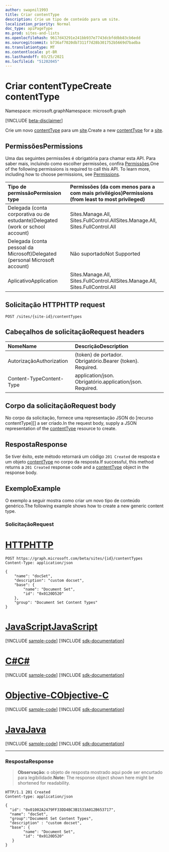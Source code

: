 ```yaml
---
author: swapnil1993
title: Criar contentType
description: Crie um tipo de conteúdo para um site.
localization_priority: Normal
doc_type: apiPageType
ms.prod: sites-and-lists
ms.openlocfilehash: 9617d43291e241bb937e7743dcbfddbb83cb6edd
ms.sourcegitcommit: b736af7020db7311f7d28b301752b5669d7badba
ms.translationtype: MT
ms.contentlocale: pt-BR
ms.lasthandoff: 03/25/2021
ms.locfileid: "51202045"
---
```

# <a name="create-contenttype"></a><span data-ttu-id="a31a7-103">Criar contentType</span><span class="sxs-lookup"><span data-stu-id="a31a7-103">Create contentType</span></span>
<span data-ttu-id="a31a7-104">Namespace: microsoft.graph</span><span class="sxs-lookup"><span data-stu-id="a31a7-104">Namespace: microsoft.graph</span></span>

[!INCLUDE [beta-disclaimer](../../includes/beta-disclaimer.md)]

<span data-ttu-id="a31a7-105">Crie um novo [contentType][] para um [site][].</span><span class="sxs-lookup"><span data-stu-id="a31a7-105">Create a new [contentType][] for a [site][].</span></span>

## <a name="permissions"></a><span data-ttu-id="a31a7-106">Permissões</span><span class="sxs-lookup"><span data-stu-id="a31a7-106">Permissions</span></span>

<span data-ttu-id="a31a7-p101">Uma das seguintes permissões é obrigatória para chamar esta API. Para saber mais, incluindo como escolher permissões, confira [Permissões](/graph/permissions-reference).</span><span class="sxs-lookup"><span data-stu-id="a31a7-p101">One of the following permissions is required to call this API. To learn more, including how to choose permissions, see [Permissions](/graph/permissions-reference).</span></span>

|<span data-ttu-id="a31a7-109">Tipo de permissão</span><span class="sxs-lookup"><span data-stu-id="a31a7-109">Permission type</span></span>      | <span data-ttu-id="a31a7-110">Permissões (da com menos para a com mais privilégios)</span><span class="sxs-lookup"><span data-stu-id="a31a7-110">Permissions (from least to most privileged)</span></span>              |
|:--------------------|:---------------------------------------------------------|
|<span data-ttu-id="a31a7-111">Delegada (conta corporativa ou de estudante)</span><span class="sxs-lookup"><span data-stu-id="a31a7-111">Delegated (work or school account)</span></span> |<span data-ttu-id="a31a7-112">Sites.Manage.All, Sites.FullControl.All</span><span class="sxs-lookup"><span data-stu-id="a31a7-112">Sites.Manage.All, Sites.FullControl.All</span></span>    |
|<span data-ttu-id="a31a7-113">Delegada (conta pessoal da Microsoft)</span><span class="sxs-lookup"><span data-stu-id="a31a7-113">Delegated (personal Microsoft account)</span></span> |<span data-ttu-id="a31a7-114">Não suportado</span><span class="sxs-lookup"><span data-stu-id="a31a7-114">Not Supported</span></span>    |
|<span data-ttu-id="a31a7-115">Aplicativo</span><span class="sxs-lookup"><span data-stu-id="a31a7-115">Application</span></span> |<span data-ttu-id="a31a7-116">Sites.Manage.All, Sites.FullControl.All</span><span class="sxs-lookup"><span data-stu-id="a31a7-116">Sites.Manage.All, Sites.FullControl.All</span></span> |


## <a name="http-request"></a><span data-ttu-id="a31a7-117">Solicitação HTTP</span><span class="sxs-lookup"><span data-stu-id="a31a7-117">HTTP request</span></span>

<!-- { "blockType": "ignored" } -->

```http
POST /sites/{site-id}/contentTypes

```

## <a name="request-headers"></a><span data-ttu-id="a31a7-118">Cabeçalhos de solicitação</span><span class="sxs-lookup"><span data-stu-id="a31a7-118">Request headers</span></span>
|<span data-ttu-id="a31a7-119">Nome</span><span class="sxs-lookup"><span data-stu-id="a31a7-119">Name</span></span>|<span data-ttu-id="a31a7-120">Descrição</span><span class="sxs-lookup"><span data-stu-id="a31a7-120">Description</span></span>|
|:---|:---|
|<span data-ttu-id="a31a7-121">Autorização</span><span class="sxs-lookup"><span data-stu-id="a31a7-121">Authorization</span></span>|<span data-ttu-id="a31a7-p102">{token} de portador. Obrigatório.</span><span class="sxs-lookup"><span data-stu-id="a31a7-p102">Bearer {token}. Required.</span></span>|
|<span data-ttu-id="a31a7-124">Content-Type</span><span class="sxs-lookup"><span data-stu-id="a31a7-124">Content-Type</span></span>|<span data-ttu-id="a31a7-p103">application/json. Obrigatório.</span><span class="sxs-lookup"><span data-stu-id="a31a7-p103">application/json. Required.</span></span>|

## <a name="request-body"></a><span data-ttu-id="a31a7-127">Corpo da solicitação</span><span class="sxs-lookup"><span data-stu-id="a31a7-127">Request body</span></span>

<span data-ttu-id="a31a7-128">No corpo da solicitação, fornece uma representação JSON do [recurso contentType][] a ser criado.</span><span class="sxs-lookup"><span data-stu-id="a31a7-128">In the request body, supply a JSON representation of the [contentType][] resource to create.</span></span>

## <a name="response"></a><span data-ttu-id="a31a7-129">Resposta</span><span class="sxs-lookup"><span data-stu-id="a31a7-129">Response</span></span>

<span data-ttu-id="a31a7-130">Se tiver êxito, este método retornará um código `201 Created` de resposta e um objeto [contentType][] no corpo da resposta.</span><span class="sxs-lookup"><span data-stu-id="a31a7-130">If successful, this method returns a `201 Created` response code and a [contentType][] object in the response body.</span></span>


## <a name="example"></a><span data-ttu-id="a31a7-131">Exemplo</span><span class="sxs-lookup"><span data-stu-id="a31a7-131">Example</span></span>

<span data-ttu-id="a31a7-132">O exemplo a seguir mostra como criar um novo tipo de conteúdo genérico.</span><span class="sxs-lookup"><span data-stu-id="a31a7-132">The following example shows how to create a new generic content type.</span></span>

### <a name="request"></a><span data-ttu-id="a31a7-133">Solicitação</span><span class="sxs-lookup"><span data-stu-id="a31a7-133">Request</span></span>


# <a name="http"></a>[<span data-ttu-id="a31a7-134">HTTP</span><span class="sxs-lookup"><span data-stu-id="a31a7-134">HTTP</span></span>](#tab/http)
<!-- {
  "blockType": "request",
  "name": "create_contenttype"
}
-->

```http
POST https://graph.microsoft.com/beta/sites/{id}/contentTypes
Content-Type: application/json

{
    "name": "docSet",
    "description": "custom docset",
    "base": {
        "name": "Document Set",
        "id": "0x0120D520"
    },
    "group": "Document Set Content Types" 
}
```
# <a name="javascript"></a>[<span data-ttu-id="a31a7-135">JavaScript</span><span class="sxs-lookup"><span data-stu-id="a31a7-135">JavaScript</span></span>](#tab/javascript)
[!INCLUDE [sample-code](../includes/snippets/javascript/create-contenttype-javascript-snippets.md)]
[!INCLUDE [sdk-documentation](../includes/snippets/snippets-sdk-documentation-link.md)]

# <a name="c"></a>[<span data-ttu-id="a31a7-136">C#</span><span class="sxs-lookup"><span data-stu-id="a31a7-136">C#</span></span>](#tab/csharp)
[!INCLUDE [sample-code](../includes/snippets/csharp/create-contenttype-csharp-snippets.md)]
[!INCLUDE [sdk-documentation](../includes/snippets/snippets-sdk-documentation-link.md)]

# <a name="objective-c"></a>[<span data-ttu-id="a31a7-137">Objective-C</span><span class="sxs-lookup"><span data-stu-id="a31a7-137">Objective-C</span></span>](#tab/objc)
[!INCLUDE [sample-code](../includes/snippets/objc/create-contenttype-objc-snippets.md)]
[!INCLUDE [sdk-documentation](../includes/snippets/snippets-sdk-documentation-link.md)]

# <a name="java"></a>[<span data-ttu-id="a31a7-138">Java</span><span class="sxs-lookup"><span data-stu-id="a31a7-138">Java</span></span>](#tab/java)
[!INCLUDE [sample-code](../includes/snippets/java/create-contenttype-java-snippets.md)]
[!INCLUDE [sdk-documentation](../includes/snippets/snippets-sdk-documentation-link.md)]

---


### <a name="response"></a><span data-ttu-id="a31a7-139">Resposta</span><span class="sxs-lookup"><span data-stu-id="a31a7-139">Response</span></span>
><span data-ttu-id="a31a7-140">**Observação:** o objeto de resposta mostrado aqui pode ser encurtado para legibilidade.</span><span class="sxs-lookup"><span data-stu-id="a31a7-140">**Note:** The response object shown here might be shortened for readability.</span></span>

<!-- {
  "blockType": "response",
  "truncated": true,
  "@odata.type": "microsoft.graph.contentType"
}
-->

```http
HTTP/1.1 201 Created
Content-type: application/json

{
  "id": "0x01002A2479FF33DD4BC3B1533A012B653717",
  "name": "docSet",
  "group":"Document Set Content Types",
  "description" : "custom docset",
  "base": {
        "name": "Document Set",
        "id": "0x0120D520"
   }
}
```


[contentType]: ../resources/contentType.md
[site]: ../resources/site.md

<!--
{
  "type": "#page.annotation",
  "description": "Create a Content type in a site",
  "keywords": "content type",
  "section": "documentation",
  "tocPath": "sites/Create ContentType",
  "suppressions": [
  ]
}
-->
